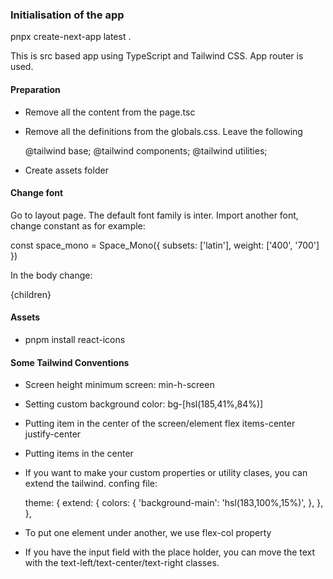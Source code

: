 ### Initialisation of the app

pnpx create-next-app latest .

This is src based app using TypeScript and Tailwind CSS. App router is used.

#### Preparation

- Remove all the content from the page.tsc
- Remove all the definitions from the globals.css. Leave the following

  @tailwind base;
  @tailwind components;
  @tailwind utilities;

* Create assets folder

#### Change font

Go to layout page. The default font family is inter. Import another font, change constant as for example:

const space_mono = Space_Mono({ subsets: ['latin'], weight: ['400', '700'] })

In the body change:

<body className={space_mono.className}>{children}</body>

#### Assets

- pnpm install react-icons

#### Some Tailwind Conventions

- Screen height minimum screen:
  min-h-screen
- Setting custom background color:
  bg-[hsl(185,41%,84%)]
- Putting item in the center of the screen/element
  flex items-center justify-center
- Putting items in the center

- If you want to make your custom properties or utility clases, you can extend the tailwind. confing file:

  theme: {
  extend: {
  colors: {
  'background-main': 'hsl(183,100%,15%)',
  },
  },
  },

- To put one element under another, we use flex-col property
- If you have the input field with the place holder, you can move the text with the text-left/text-center/text-right classes.
